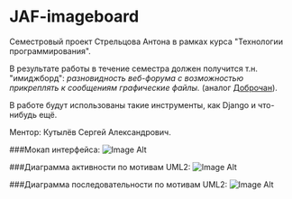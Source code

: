 # JAF-imageboard

Семестровый проект Стрельцова Антона в рамках курса "Технологии программирования".

В результате работы в течение семестра должен получится т.н. "имиджборд": *разновидность веб-форума с возможностью прикреплять к сообщениям графические файлы.*  (аналог [Доброчан](http://dobrochan.ru)).

В работе будут использованы такие инструменты, как Django и что-нибудь ещё.

Ментор: Кутылёв Сергей Александрович.

###Мокап интерфейса: 
![Image Alt](https://github.com/fredlorry/JAF-imageboard/blob/master/SiteMockup.png)

###Диаграмма активности по мотивам UML2:
![Image Alt](https://github.com/fredlorry/JAF-imageboard/blob/master/UserActivityDiagram.png)

###Диаграмма последовательности по мотивам UML2:
![Image Alt](https://github.com/fredlorry/JAF-imageboard/blob/master/UserActivityDiagram.png)
